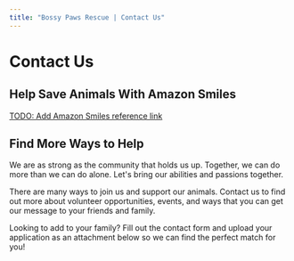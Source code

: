 ```yaml
---
title: "Bossy Paws Rescue | Contact Us"
---
```


# Contact Us

## Help Save Animals With Amazon Smiles

[TODO: Add Amazon Smiles reference link](#)

## Find More Ways to Help

We are as strong as the community that holds  us up. Together, we can do more than we can do alone. Let's bring our  abilities and passions together.

There are many ways  to join us and support our animals. Contact us to find out  more about  volunteer opportunities, events, and ways that you can get our message to your friends and family.

Looking to add to your family? Fill out the contact form and upload your application as an attachment below so we can find the perfect match for you! 
